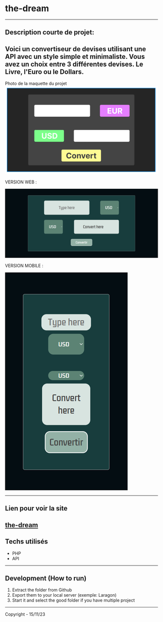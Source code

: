 # the-dream
-----------------------------------------------
## Description courte de projet:

Voici un convertiseur de devises utilisant une API avec un style simple et minimaliste. Vous avez un choix entre 3 différentes devises. Le Livre, l'Euro ou le Dollars. 
-----------------------------------------------
Photo de la maquette du projet
![Maquette](img/maquette.PNG)

VERSION WEB :

![WEB](img/web.PNG)

VERSION MOBILE :

![MOBILE](img/mobile.PNG)

-----------------------------------------------
## Lien pour voir la site

[the-dream](http://the-dream-ts.great-site.net/)
-----------------------------------------------
## Techs utilisés
- PHP
- API
-----------------------------------------------
## Development (How to run)
1. Extract the folder from Github
2. Export them to your local server (exemple: Laragon)
3. Start it and select the good folder if you have multiple project
------------------------------------------------
Copyright - 15/11/23